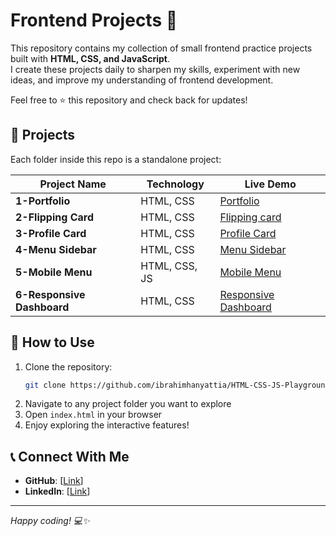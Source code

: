 # Frontend Projects 🚀

This repository contains my collection of small frontend practice projects built with **HTML, CSS, and JavaScript**.  
I create these projects daily to sharpen my skills, experiment with new ideas, and improve my understanding of frontend development.  

Feel free to ⭐ this repository and check back for updates!



## 📂 Projects
Each folder inside this repo is a standalone project:

| Project Name | Technology | Live Demo |
|--------------|------------|-----------|
| **1-Portfolio** | HTML, CSS | [Portfolio](https://ibrahimhanyattia.github.io/Frontend-Projects/1-Portfolio/) |
| **2-Flipping Card** | HTML, CSS | [Flipping card](https://ibrahimhanyattia.github.io/HTML-CSS-JS-Playground/2-Flipping-card/) |
| **3-Profile Card** | HTML, CSS | [Profile Card](https://ibrahimhanyattia.github.io/HTML-CSS-JS-Playground/3-Profile-card/) |
| **4-Menu Sidebar** | HTML, CSS | [Menu Sidebar](https://ibrahimhanyattia.github.io/HTML-CSS-JS-Playground/4-Menu-sidebar/) |
| **5-Mobile Menu** | HTML, CSS, JS | [Mobile Menu](https://ibrahimhanyattia.github.io/HTML-CSS-JS-Playground/5-Mobile-menu/) |
| **6-Responsive Dashboard** | HTML, CSS | [Responsive Dashboard](https://ibrahimhanyattia.github.io/HTML-CSS-JS-Playground/6-Responsive-dashboard/) |



## 🚀 How to Use
1. Clone the repository:
   ```bash
   git clone https://github.com/ibrahimhanyattia/HTML-CSS-JS-Playground.git
   ```
2. Navigate to any project folder you want to explore
3. Open `index.html` in your browser
4. Enjoy exploring the interactive features!



## 📞 Connect With Me
- **GitHub**: [[Link](https://github.com/ibrahimhanyattia)]
- **LinkedIn**: [[Link](https://www.linkedin.com/in/ibrahim-hany-attia/)]

---
*Happy coding! 💻✨*
